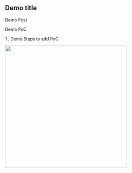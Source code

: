 
## Demo title

Demo Post

Demo PoC

1 . Demo Steps to add PoC


<img src="https://raw.githubusercontent.com/asce-21/asce-21.github.io/5642bfe0b797303a9024dea4bfe8d3b93668035b/assets/images/demo-xss.png" width="400" height="400"/>